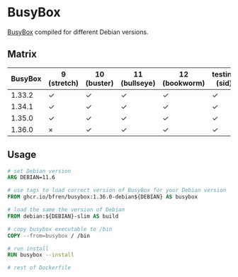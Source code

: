 # BusyBox

[BusyBox](https://busybox.net) compiled for different Debian versions.

## Matrix

| BusyBox | 9 (stretch) | 10 (buster) | 11 (bullseye) | 12 (bookworm) | testing (sid) |
| ------- | ----------- | ----------- | ------------- | ------------- | ------------- |
| 1.33.2  | ✓           | ✓           | ✓             | ✓             | ✓             |
| 1.34.1  | ✓           | ✓           | ✓             | ✓             | ✓             |
| 1.35.0  | ✓           | ✓           | ✓             | ✓             | ✓             |
| 1.36.0  | ×           | ✓           | ✓             | ✓             | ✓             |

## Usage

```Dockerfile
# set Debian version
ARG DEBIAN=11.6

# use tags to load correct version of BusyBox for your Debian version
FROM ghcr.io/bfren/busybox:1.36.0-debian${DEBIAN} AS busybox

# load the same the version of Debian
FROM debian:${DEBIAN}-slim AS build

# copy busybox executable to /bin
COPY --from=busybox / /bin

# run install
RUN busybox --install

# rest of Dockerfile
```
